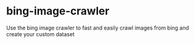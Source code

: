# bing-image-crawler
Use the bing image crawler to fast and easily crawl images from bing and create your custom dataset
